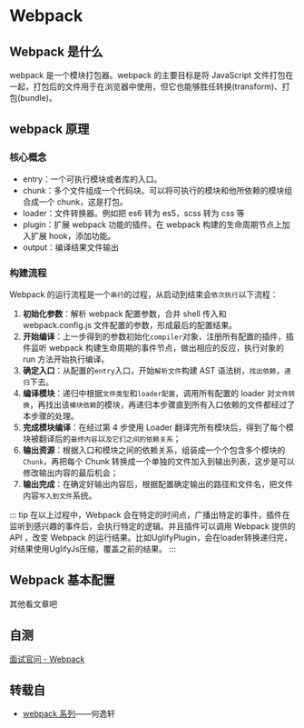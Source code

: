 # Webpack

## Webpack 是什么

webpack 是一个模块打包器。webpack 的主要目标是将 JavaScript 文件打包在一起，打包后的文件用于在浏览器中使用，但它也能够胜任转换(transform)、打包(bundle)。

## webpack 原理

### 核心概念

- entry：一个可执行模块或者库的入口。
- chunk：多个文件组成一个代码块。可以将可执行的模块和他所依赖的模块组合成一个 chunk，这是打包。
- loader：文件转换器。例如把 es6 转为 es5，scss 转为 css 等
- plugin：扩展 webpack 功能的插件。在 webpack 构建的生命周期节点上加入扩展 hook，添加功能。
- output：编译结果文件输出

### 构建流程

Webpack 的运⾏流程是⼀个`串⾏`的过程，从启动到结束会`依次执⾏`以下流程：

1. **初始化参数**：解析 webpack 配置参数，合并 shell 传入和 webpack.config.js 文件配置的参数，形成最后的配置结果。
2. **开始编译**：上一步得到的参数初始化`compiler`对象，注册所有配置的插件，插件监听 webpack 构建生命周期的事件节点，做出相应的反应，执行对象的 run 方法开始执行编译。
3. **确定入口**：从配置的`entry`入口，开始`解析文件`构建 AST 语法树，`找出依赖`，`递归`下去。
4. **编译模块**：递归中根据`文件类型`和`loader配置`，调用所有配置的 loader 对`文件转换`，再找出该`模块依赖`的模块，再递归本步骤直到所有入口依赖的文件都经过了本步骤的处理。
5. **完成模块编译**：在经过第 4 步使⽤ Loader 翻译完所有模块后，得到了每个模块被翻译后的`最终内容`以`及它们之间的依赖关系`；
6. **输出资源**：根据⼊⼝和模块之间的依赖关系，组装成⼀个个包含多个模块的 `Chunk`，再把每个 Chunk 转换成⼀个单独的⽂件加⼊到输出列表，这步是可以修改输出内容的最后机会；
7. **输出完成**：在确定好输出内容后，根据配置确定输出的路径和⽂件名，把⽂件内容`写⼊到⽂件`系统。

::: tip
在以上过程中，Webpack 会在特定的时间点，⼴播出特定的事件，插件在监听到感兴趣的事件后，会执⾏特定的逻辑。并且插件可以调⽤ Webpack 提供的 API ，改变 Webpack 的运⾏结果。比如UglifyPlugin，会在loader转换递归完，对结果使用UglifyJs压缩，覆盖之前的结果。
:::

## Webpack 基本配置

其他看文章吧

## 自测

[面试官问 - Webpack](s_webpack_1-webpack.md)

## 转载自

- [webpack 系列](https://juejin.cn/post/7140769906080874504)——何逸轩
